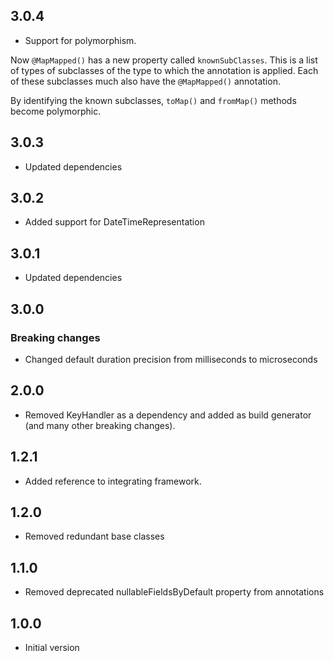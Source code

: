 ## 3.0.4

- Support for polymorphism.

Now ```@MapMapped()``` has a new property called ```knownSubClasses```. This is a list of types of subclasses of the type to which the annotation
is applied. Each of these subclasses much also have the ```@MapMapped()``` annotation.

By identifying the known subclasses, ```toMap()``` and ```fromMap()``` methods become polymorphic.

## 3.0.3

- Updated dependencies

## 3.0.2

- Added support for DateTimeRepresentation

## 3.0.1

- Updated dependencies

## 3.0.0

### Breaking changes
- Changed default duration precision from milliseconds to microseconds


## 2.0.0

- Removed KeyHandler as a dependency and added as build generator (and many other breaking changes).


## 1.2.1

- Added reference to integrating framework.

## 1.2.0

- Removed redundant base classes


## 1.1.0

- Removed deprecated nullableFieldsByDefault property from annotations

## 1.0.0

- Initial version
